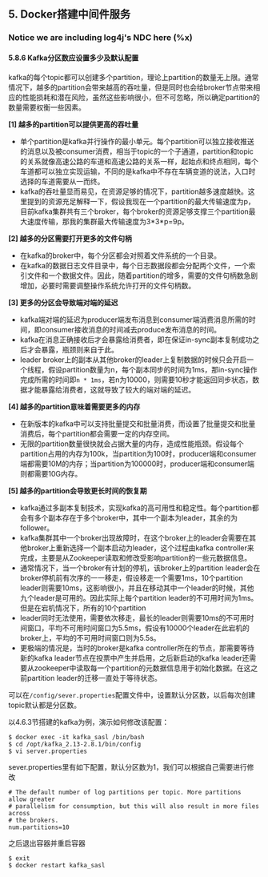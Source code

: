 ## 5. Docker搭建中间件服务
### Notice we are including log4j's NDC here (%x)
#### 5.8.6 Kafka分区数应设置多少及默认配置

kafka的每个topic都可以创建多个partition，理论上partition的数量无上限。通常情况下，越多的partition会带来越高的吞吐量，但是同时也会给broker节点带来相应的性能损耗和潜在风险，虽然这些影响很小，但不可忽略，所以确定partition的数量需要权衡一些因素。

**[1] 越多的partition可以提供更高的吞吐量**

- 单个partition是kafka并行操作的最小单元。每个partition可以独立接收推送的消息以及被consumer消费，相当于topic的一个子通道，partition和topic的关系就像高速公路的车道和高速公路的关系一样，起始点和终点相同，每个车道都可以独立实现运输，不同的是kafka中不存在车辆变道的说法，入口时选择的车道需要从一而终。
- kafka的吞吐量显而易见，在资源足够的情况下，partition越多速度越快。这里提到的资源充足解释一下，假设我现在一个partition的最大传输速度为p，目前kafka集群共有三个broker，每个broker的资源足够支撑三个partition最大速度传输，那我的集群最大传输速度为3\*3\*p=9p。

**[2] 越多的分区需要打开更多的文件句柄**

- 在kafka的broker中，每个分区都会对照着文件系统的一个目录。
- 在kafka的数据日志文件目录中，每个日志数据段都会分配两个文件，一个索引文件和一个数据文件。因此，随着partition的增多，需要的文件句柄数急剧增加，必要时需要调整操作系统允许打开的文件句柄数。

**[3] 更多的分区会导致端对端的延迟**

- kafka端对端的延迟为producer端发布消息到consumer端消费消息所需的时间，即consumer接收消息的时间减去produce发布消息的时间。
- kafka在消息正确接收后才会暴露给消费者，即在保证in-sync副本复制成功之后才会暴露，瓶颈则来自于此。
- leader broker上的副本从其他broker的leader上复制数据的时候只会开启一个线程，假设partition数量为n，每个副本同步的时间为1ms，那in-sync操作完成所需的时间即`n * 1ms`，若n为10000，则需要10秒才能返回同步状态，数据才能暴露给消费者，这就导致了较大的端对端的延迟。

**[4] 越多的partition意味着需要更多的内存**

- 在新版本的kafka中可以支持批量提交和批量消费，而设置了批量提交和批量消费后，每个partition都会需要一定的内存空间。
- 无限的partition数量很快就会占据大量的内存，造成性能瓶颈。假设每个partition占用的内存为100k，当partition为100时，producer端和consumer端都需要10M的内存；当partition为100000时，producer端和consumer端则都需要10G内存。

**[5] 越多的partition会导致更长时间的恢复期**

- kafka通过多副本复制技术，实现kafka的高可用性和稳定性。每个partition都会有多个副本存在于多个broker中，其中一个副本为leader，其余的为follower。
- kafka集群其中一个broker出现故障时，在这个broker上的leader会需要在其他broker上重新选择一个副本启动为leader，这个过程由kafka controller来完成，主要是从Zookeeper读取和修改受影响partition的一些元数据信息。
- 通常情况下，当一个broker有计划的停机，该broker上的partition leader会在broker停机前有次序的一一移走，假设移走一个需要1ms，10个partition leader则需要10ms，这影响很小，并且在移动其中一个leader的时候，其他九个leader是可用的。因此实际上每个partition leader的不可用时间为1ms。但是在宕机情况下，所有的10个partition
- leader同时无法使用，需要依次移走，最长的leader则需要10ms的不可用时间窗口，平均不可用时间窗口为5.5ms，假设有10000个leader在此宕机的broker上，平均的不可用时间窗口则为5.5s。
- 更极端的情况是，当时的broker是kafka controller所在的节点，那需要等待新的kafka leader节点在投票中产生并启用，之后新启动的kafka leader还需要从zookeeper中读取每一个partition的元数据信息用于初始化数据。在这之前partition leader的迁移一直处于等待状态。

可以在`/config/sever.properties`配置文件中，设置默认分区数，以后每次创建topic默认都是分区数。

以4.6.3节搭建的kafka为例，演示如何修改该配置：

```shell
$ docker exec -it kafka_sasl /bin/bash
$ cd /opt/kafka_2.13-2.8.1/bin/config
$ vi server.properties
```

sever.properties里有如下配置，默认分区数为1，我们可以根据自己需要进行修改

```properties
# The default number of log partitions per topic. More partitions allow greater
# parallelism for consumption, but this will also result in more files across
# the brokers.
num.partitions=10
```

之后退出容器并重启容器

```shell
$ exit
$ docker restart kafka_sasl
```
